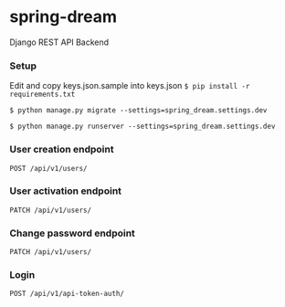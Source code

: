 # spring-dream
Django REST API Backend

### Setup
Edit and copy keys.json.sample into keys.json
`$ pip install -r requirements.txt`


`$ python manage.py migrate --settings=spring_dream.settings.dev`


`$ python manage.py runserver --settings=spring_dream.settings.dev`



### User creation endpoint
`POST /api/v1/users/`

### User activation endpoint
`PATCH /api/v1/users/`

### Change password endpoint
`PATCH /api/v1/users/`

### Login
`POST /api/v1/api-token-auth/`
